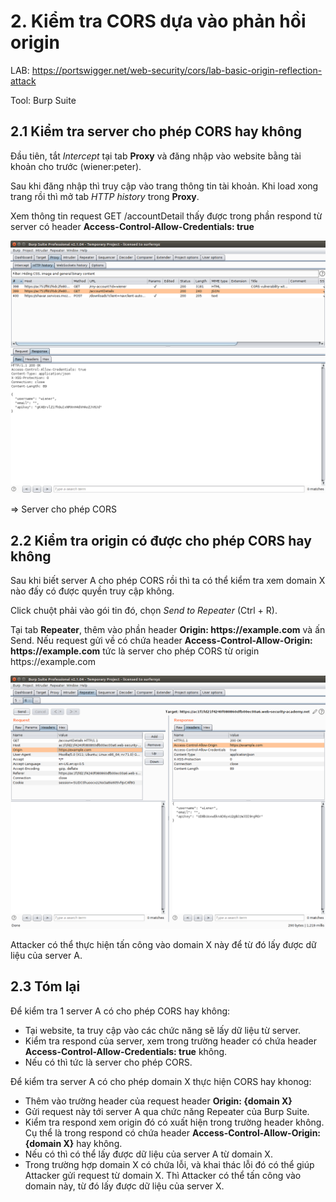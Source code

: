 # 2. Kiểm tra CORS dựa vào phản hồi origin

LAB: https://portswigger.net/web-security/cors/lab-basic-origin-reflection-attack

Tool: Burp Suite

## 2.1 Kiểm tra server cho phép CORS hay không

Đầu tiên, tắt *Intercept* tại tab **Proxy** và đăng nhập vào website bằng tài khoản cho trước (wiener:peter). 

Sau khi đăng nhập thì truy cập vào trang thông tin tài khoản. 
Khi load xong trang rồi thì mở tab *HTTP history* trong **Proxy**.

Xem thông tin request GET /accountDetail thấy được trong phần respond từ server có 
header **Access-Control-Allow-Credentials: true**

![](./cors-2-1.png)

=> Server cho phép CORS

## 2.2 Kiểm tra origin có được cho phép CORS hay không

Sau khi biết server A cho phép CORS rồi thì ta có thể kiểm tra xem domain X nào đấy có được quyền truy cập không.

Click chuột phải vào gói tin đó, chọn *Send to Repeater* (Ctrl + R).

Tại tab **Repeater**, thêm vào phần header **Origin: https://<span></span>example.com** và ấn Send. 
Nếu request gửi về có chứa header **Access-Control-Allow-Origin: https://<span></span>example.com** 
tức là server cho phép CORS từ origin https://<span></span>example.com 

![](./cors-2-2.png)

Attacker có thể thực hiện tấn công vào domain X này để từ đó lấy được dữ liệu của server A.

## 2.3 Tóm lại

Để kiểm tra 1 server A có cho phép CORS hay không:
- Tại website, ta truy cập vào các chức năng sẽ lấy dữ liệu từ server.
- Kiểm tra respond của server, xem trong trường header có chứa header **Access-Control-Allow-Credentials: true** không.
- Nếu có thì tức là server cho phép CORS.

Để kiểm tra server A có cho phép domain X thực hiện CORS hay khonog:
- Thêm vào trường header của request header **Origin: {domain X}**
- Gửi request này tới server A qua chức năng Repeater của Burp Suite.
- Kiểm tra respond xem origin đó có xuất hiện trong trường header không. 
Cụ thể là trong respond có chứa header **Access-Control-Allow-Origin: {domain X}** hay không.
- Nếu có thì có thể lấy được dữ liệu của server A từ domain X.
- Trong trường hợp domain X có chứa lỗi, và khai thác lỗi đó có thể giúp Attacker gửi request từ domain X. 
Thì Attacker có thể tấn công vào domain này, từ đó lấy được dữ liệu của server X.
